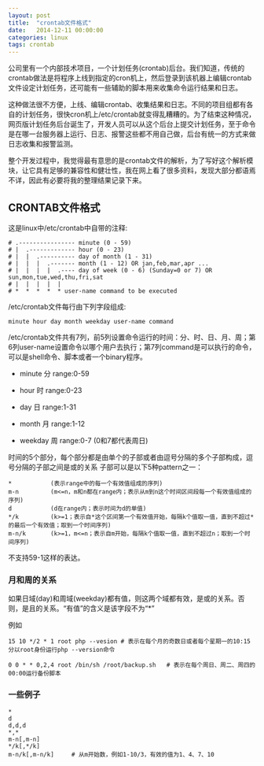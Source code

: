 ```yaml
---
layout: post
title:  "crontab文件格式"
date:   2014-12-11 00:00:00
categories: linux
tags: crontab
---
```


公司里有一个内部技术项目，一个计划任务(crontab)后台。我们知道，传统的crontab做法是将程序上线到指定的cron机上，然后登录到该机器上编辑crontab文件设定计划任务，还可能有一些辅助的脚本用来收集命令运行结果和日志。

这种做法很不方便，上线、编辑crontab、收集结果和日志。不同的项目组都有各自的计划任务，很快cron机上/etc/crontab就变得乱糟糟的。为了结束这种情况，网页版计划任务后台诞生了，开发人员可以从这个后台上提交计划任务，至于命令是在哪一台服务器上运行、日志、报警这些都不用自己做，后台有统一的方式来做日志收集和报警监测。

整个开发过程中，我觉得最有意思的是crontab文件的解析，为了写好这个解析模块，让它具有足够的兼容性和健壮性，我在网上看了很多资料，发现大部分都语焉不详，因此有必要将我的整理结果记录下来。

## CRONTAB文件格式 ##

这是linux中/etc/crontab中自带的注释:

    # .---------------- minute (0 - 59)
    # |  .------------- hour (0 - 23)
    # |  |  .---------- day of month (1 - 31)
    # |  |  |  .------- month (1 - 12) OR jan,feb,mar,apr ...
    # |  |  |  |  .---- day of week (0 - 6) (Sunday=0 or 7) OR sun,mon,tue,wed,thu,fri,sat
    # |  |  |  |  |
    # *  *  *  *  * user-name command to be executed

/etc/crontab文件每行由下列字段组成: 

    minute hour day month weekday user-name command

/etc/crontab文件共有7列，前5列设置命令运行的时间：分、时、日、月、周；第6列user-name设置命令以哪个用户去执行；第7列command是可以执行的命令，可以是shell命令、脚本或者一个binary程序。

* minute    分     range:0-59

* hour      时     range:0-23

* day       日     range:1-31

* month     月     range:1-12

* weekday   周     range:0-7  (0和7都代表周日)

时间的5个部分，每个部分都是由单个的子部或者由逗号分隔的多个子部构成，逗号分隔的子部之间是或的关系
子部可以是以下5种pattern之一：

    *           (表示range中的每一个有效值组成的序列)
    m-n         (m<=n，m和n都在range内；表示从m到n这个时间区间段每一个有效值组成的序列)
    d           (d在range内；表示时间为d的单值)
    */k         (k>=1；表示自*这个区间第一个有效值开始，每隔k个值取一值，直到不超过*的最后一个有效值；取到一个时间序列)
    m-n/k       (k>=1，m<=n；表示自m开始，每隔k个值取一值，直到不超过n；取到一个时间序列)

不支持59-1这样的表达。

### 月和周的关系 ###

如果日域(day)和周域(weekday)都有值，则这两个域都有效，是或的关系。否则，是且的关系。“有值”的含义是该字段不为“\*”

例如

    15 10 */2 * 1 root php --vesion # 表示在每个月的奇数日或者每个星期一的10:15分以root身份运行php --version命令
    
    0 0 * * 0,2,4 root /bin/sh /root/backup.sh   # 表示在每个周日、周二、周四的00:00运行备份脚本

### 一些例子 ###

    *
    d
    d,d,d
    *,*
    m-n[,m-n]
    */k[,*/k]
    m-n/k[,m-n/k]     # 从m开始数，例如1-10/3，有效的值为1、4、7、10

